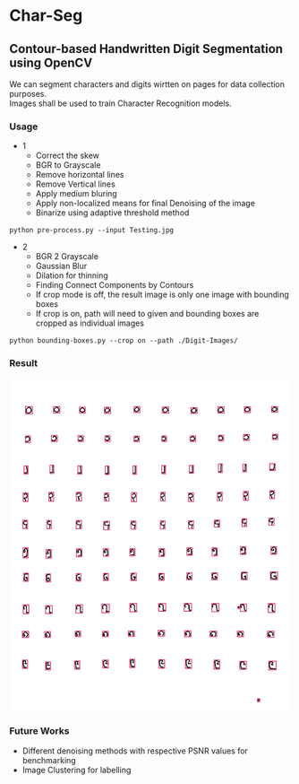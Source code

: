 # Char-Seg
## Contour-based Handwritten Digit Segmentation using OpenCV

We can segment characters and digits wirtten on pages for data collection purposes.
<br />
Images shall be used to train Character Recognition models.

### Usage
- 1 
  - Correct the skew 
  - BGR to Grayscale
  - Remove horizontal lines
  - Remove Vertical lines
  - Apply medium bluring
  - Apply non-localized means for final Denoising of the image
  - Binarize using adaptive threshold method
```text
python pre-process.py --input Testing.jpg
```

- 2 
  - BGR 2 Grayscale
  - Gaussian Blur
  - Dilation for thinning
  - Finding Connect Components by Contours
  - If crop mode is off, the result image is only one image with bounding boxes 
  - If crop is on, path will need to given and bounding boxes are cropped as individual images

```text
python bounding-boxes.py --crop on --path ./Digit-Images/
```

### Result

![This is bounding boxes](box.jpg)

### Future Works
- Different denoising methods with respective PSNR values for benchmarking
- Image Clustering for labelling
